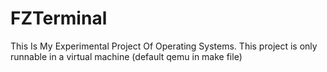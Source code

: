 # FZTerminal
This Is My Experimental Project Of Operating Systems. This project is only runnable in a virtual machine (default qemu in make file)

